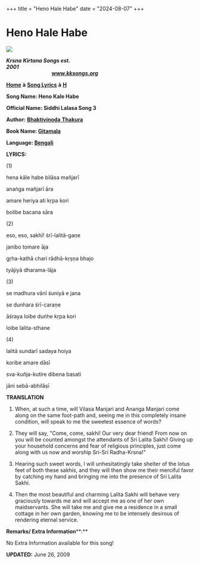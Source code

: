 +++
title = "Heno Hale Habe"
date = "2024-08-07"
+++

# Heno Hale Habe
**[![](http://kksongs.org/image_files/image002.jpg)](http://kksongs.org/)**

**_Krsna_** **_Kirtana Songs est. 2001_**                                                                                                                                                      **_www.kksongs.org_**

**[Home](http://kksongs.org/)** **à** **[Song Lyrics](http://kksongs.org/lyrics.html)** **à** **[H](http://kksongs.org/songs/song_h.html)**

**Song Name: Heno Kale Habe**

**Official Name: Siddhi Lalasa Song 3**

**Author:** [**Bhaktivinoda** **Thakura**](http://kksongs.org/authors/list/bhaktivinoda.html)

**Book Name: [Gitamala](http://kksongs.org/authors/gitamala.html)**

**Language: [Bengali](http://kksongs.org/language/list/bengali.html)**

**LYRICS:**

(1)

hena kāle habe bilāsa mañjarī

anańga mañjarī āra

amare heriya ati kṛpa kori

bolibe bacana sāra

(2)

eso, eso, sakhī! śrī-lalitā-gaṇe

janibo tomare āja

gṛha-kathā chari rādhā-kṛṣṇa bhajo

tyājiyā dharama-lāja

(3)

se madhura vānī śuniyā e jana

se dunhara śrī-caraṇe

āśraya loibe duńhe kṛpa kori

loibe lalita-sthane

(4)

lalitā sundarī sadaya hoiya

koribe amare dāsī

sva-kuñja-kutire dibena basati

jāni sebā-abhilāṣī

**TRANSLATION**

1) When, at such a time, will Vilasa Manjari and Ananga Manjari come along on the same foot-path and, seeing me in this completely insane condition, will speak to me the sweetest essence of words?

2) They will say, "Come, come, sakhi! Our very dear friend! From now on you will be counted amongst the attendants of Sri Lalita Sakhi! Giving up your household concerns and fear of religious principles, just come along with us now and worship Sri-Sri Radha-Krsna!"

3) Hearing such sweet words, I will unhesitatingly take shelter of the lotus feet of both these sakhis, and they will then show me their merciful favor by catching my hand and bringing me into the presence of Sri Lalita Sakhi.

4) Then the most beautiful and charming Lalita Sakhi will behave very graciously towards me and will accept me as one of her own maidservants. She will take me and give me a residence in a small cottage in her own garden, knowing me to be intensely desirous of rendering eternal service.

**Remarks/ Extra Information****:**

No Extra Information available for this song!

**UPDATED:** June 26, 2009